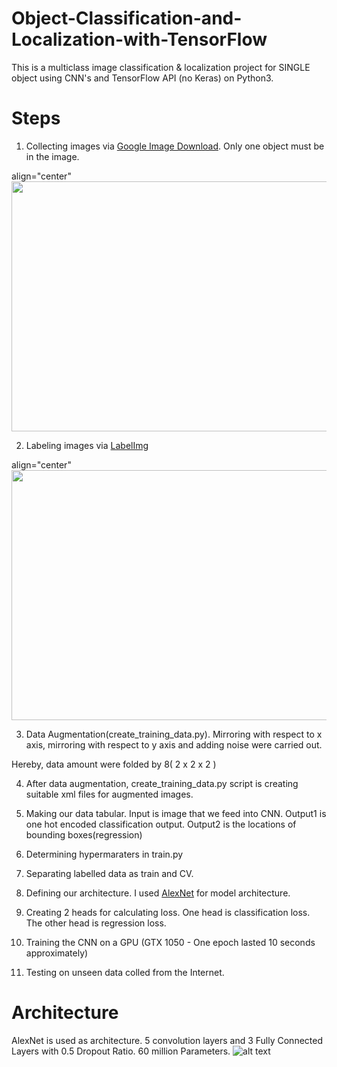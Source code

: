 # Object-Classification-and-Localization-with-TensorFlow
This is a multiclass image classification & localization project for SINGLE object using CNN's and TensorFlow API (no Keras) on Python3.

# Steps

1) Collecting images via [Google Image Download](https://github.com/hardikvasa/google-images-download). Only one object must be in the image.

align="center"
<img src = "https://github.com/MuhammedBuyukkinaci/Object-Classification-and-Localization-with-TensorFlow/blob/master/repository_images/Screenshot%20(36).png" width="800" height="400">


2) Labeling images via [LabelImg](https://github.com/hardikvasa/google-images-download)

align="center"
<img src = "https://github.com/MuhammedBuyukkinaci/Object-Classification-and-Localization-with-TensorFlow/blob/master/repository_images/Screenshot%20(35).png" width="800" height="400">

3) Data Augmentation(create_training_data.py). Mirroring with respect to x axis, mirroring with respect to y axis and adding noise were carried out. 

Hereby, data amount were folded by 8( 2 x 2 x 2 )

4) After data augmentation, create_training_data.py script is creating suitable xml files for augmented images.

5) Making our data tabular. Input is image that we feed into CNN. Output1 is one hot encoded classification output. Output2 is the locations of bounding boxes(regression)

6) Determining hypermaraters in train.py

7) Separating labelled data as train and CV.

8) Defining our architecture. I used [AlexNet](https://papers.nips.cc/paper/4824-imagenet-classification-with-deep-convolutional-neural-networks.pdf) for model architecture.

9) Creating 2 heads for calculating loss. One head is classification loss. The other head is regression loss.

10) Training the CNN on a GPU (GTX 1050 - One epoch lasted 10 seconds approximately)

11) Testing on unseen data colled from the Internet.

# Architecture

AlexNet is used as architecture. 5 convolution layers and 3 Fully Connected Layers with 0.5 Dropout Ratio. 60 million Parameters.
![alt text](https://github.com/MuhammedBuyukkinaci/TensorFlow-Image-Classification-Convolutional-Neural-Networks/blob/master/alexnet_architecture.png)
